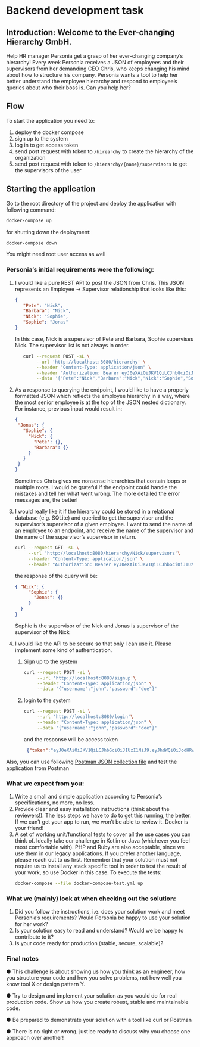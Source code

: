 # Backend development task

## Introduction: Welcome to the Ever-changing Hierarchy GmbH.
Help HR manager Personia get a grasp of her ever-changing company’s hierarchy! Every week
Personia receives a JSON of employees and their supervisors from her demanding CEO Chris,
who keeps changing his mind about how to structure his company. Personia wants a tool to help
her better understand the employee hierarchy and respond to employee’s queries about who
their boss is. Can you help her?

## Flow
To start the application you need to:
1. deploy the docker compose
2. sign up to the system 
3. log in to get access token
4. send post request with token to `/hirearchy` to create the hierarchy of the organization
5. send post request with token to `/hierarchy/{name}/supervisors` to get the supervisors of the user

## Starting the application
Go to the root directory of the project and deploy the application with following command:
```bash
docker-compose up
```
for shutting down the deployment:

```bash
docker-compose down
```
You might need root user access as well

### Personia’s initial requirements were the following:
1. I would like a pure REST API to post the JSON from Chris. This JSON represents an Employee ->
   Supervisor relationship that looks like this:
   ```json   
   {
      "Pete": "Nick",
      "Barbara": "Nick",
      "Nick": "Sophie",
      "Sophie": "Jonas"
   }
   ```
   In this case, Nick is a supervisor of Pete and Barbara, Sophie supervises Nick. The supervisor list is
   not always in order.

   ```bash
      curl --request POST -sL \
           --url 'http://localhost:8080/hierarchy' \
           --header "Content-Type: application/json" \
           --header "Authorization: Bearer eyJ0eXAiOiJKV1QiLCJhbGciOiJIUzI1NiJ9.eyJhdWQiOiJodHRwOi8vMC4wLjAuMDo4MDgwL2hpZXJhcmNoeSIsImlzcyI6Imh0dHA6Ly8wLjAuMC4wOjgwODAvIiwiZXhwIjoxNjUwMjQ3MDY1LCJ1c2VybmFtZSI6ImpvaG4ifQ.-g83XtVNtLInuPBe76FIRhNo1lZxosmZyUG-_VIUPXc" \
           --data '{"Pete":"Nick","Barbara":"Nick","Nick":"Sophie","Sophie":"Jonas"}'
   ```
2. As a response to querying the endpoint, I would like to have a properly formatted JSON which
   reflects the employee hierarchy in a way, where the most senior employee is at the top of the JSON
   nested dictionary. For instance, previous input would result in:
   ```json
   {
    "Jonas": {
      "Sophie": {
        "Nick": {
          "Pete": {},
          "Barbara": {}
        }
      }
    }
   }
   ```
   Sometimes Chris gives me nonsense hierarchies that contain loops or multiple roots. I would be
   grateful if the endpoint could handle the mistakes and tell her what went wrong. The more
   detailed the error messages are, the better!

3. I would really like it if the hierarchy could be stored in a relational database (e.g. SQLite) and
   queried to get the supervisor and the supervisor’s supervisor of a given employee. I want to send
   the name of an employee to an endpoint, and receive the name of the supervisor and the name of
   the supervisor’s supervisor in return.
   ```bash
   curl --request GET -sL \
        --url 'http://localhost:8080/hierarchy/Nick/supervisors'\
        --header "Content-Type: application/json" \
        --header "Authorization: Bearer eyJ0eXAiOiJKV1QiLCJhbGciOiJIUzI1NiJ9.eyJhdWQiOiJodHRwOi8vMC4wLjAuMDo4MDgwL2hpZXJhcmNoeSIsImlzcyI6Imh0dHA6Ly8wLjAuMC4wOjgwODAvIiwiZXhwIjoxNjUwMjQ3MDY1LCJ1c2VybmFtZSI6ImpvaG4ifQ.-g83XtVNtLInuPBe76FIRhNo1lZxosmZyUG-_VIUPXc"
   ```
   the response of the query will be:
   ```json
   { "Nick": {
        "Sophie": {
          "Jonas": {}
        }      
     }
   }
   ```
   Sophie is the supervisor of the Nick and Jonas is supervisor of the supervisor of the Nick 

4. I would like the API to be secure so that only I can use it. Please implement some kind of
   authentication.
   1. Sign up to the system
      ```bash
      curl --request POST -sL \
           --url 'http://localhost:8080/signup'\
           --header "Content-Type: application/json" \
           --data '{"username":"john","password":"doe"}'
      ```
   2. login to the system
      ```bash
      curl --request POST -sL \
           --url 'http://localhost:8080/login'\
           --header "Content-Type: application/json" \
           --data '{"username":"john","password":"doe"}'
      ```
      and the response will be access token
      ```json
       {"token":"eyJ0eXAiOiJKV1QiLCJhbGciOiJIUzI1NiJ9.eyJhdWQiOiJodHRwOi8vMC4wLjAuMDo4MDgwL2hpZXJhcmNoeSIsImlzcyI6Imh0dHA6Ly8wLjAuMC4wOjgwODAvIiwiZXhwIjoxNjUwMTU3NjIxLCJ1c2VybmFtZSI6ImpvaG4ifQ.LSJUte7oy9Kv7qkozI3APBzPxHVZ56GID-n0lRIKvdY"}
      ```

Also, you can use following [Postman JSON collection file](/Personio.postman_collection.json) and test the application from Postman

### What we expect from you:
1. Write a small and simple application according to Personia’s specifications, no more, no less.
2. Provide clear and easy installation instructions (think about the reviewers!). The less steps we have
   to do to get this running, the better. If we can’t get your app to run, we won’t be able to review it.
   Docker is your friend!
3. A set of working unit/functional tests to cover all the use cases you can think of.
   Ideally take our challenge in Kotlin or Java (whichever you feel most comfortable with). PHP and Ruby
   are also acceptable, since we use them in our legacy applications. If you prefer another language, please
   reach out to us first. Remember that your solution must not require us to install any stack specific tool in
   order to test the result of your work, so use Docker in this case.
   To execute the tests:
   ```bash
   docker-compose --file docker-compose-test.yml up 
   ```
   
### What we (mainly) look at when checking out the solution:
1. Did you follow the instructions, i.e. does your solution work and meet Personia’s requirements?
   Would Personia be happy to use your solution for her work?
2. Is your solution easy to read and understand? Would we be happy to contribute to it?
3. Is your code ready for production (stable, secure, scalable)?

### Final notes

● This challenge is about showing us how you think as an engineer, how you structure your code and
how you solve problems, not how well you know tool X or design pattern Y.

● Try to design and implement your solution as you would do for real production code. Show us how
you create robust, stable and maintainable code.

● Be prepared to demonstrate your solution with a tool like curl or Postman

● There is no right or wrong, just be ready to discuss why you choose one approach over another!
